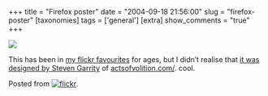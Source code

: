 +++
title = "Firefox poster"
date = "2004-09-18 21:56:00"
slug = "firefox-poster"
[taxonomies]
tags = ['general']
[extra]
show_comments = "true"
+++

[![](http://www.flickr.com/photos/279664_m.jpg)](http://www.flickr.com/photo.gne?id=279664)

 This has been in <a href="">my flickr favourites</a> for ages, but I didn’t realise that [it was designed by Steven Garrity](http://actsofvolition.com/archives/2004/september) of [actsofvolition.com/](http://actsofvolition.com/). cool.

Posted from [![flickr](http://www.flickr.com/images/flickr_logo_blog.gif)](http://www.flickr.com/r/blogs).
